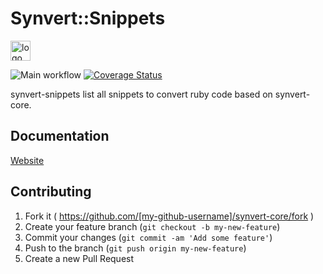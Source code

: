 # Synvert::Snippets

<img src="https://xinminlabs.github.io/synvert/img/logo_96.png" alt="logo" width="32" height="32" />

![Main workflow](https://github.com/xinminlabs/synvert-snippets/actions/workflows/main.yml/badge.svg)
[![Coverage Status](https://coveralls.io/repos/xinminlabs/synvert-snippets/badge.png?branch=master)](https://coveralls.io/r/xinminlabs/synvert-snippets)

synvert-snippets list all snippets to convert ruby code based on
synvert-core.

## Documentation

[Website][1]

## Contributing

1. Fork it ( https://github.com/[my-github-username]/synvert-core/fork )
2. Create your feature branch (`git checkout -b my-new-feature`)
3. Commit your changes (`git commit -am 'Add some feature'`)
4. Push to the branch (`git push origin my-new-feature`)
5. Create a new Pull Request

[1]: https://xinminlabs.github.io/synvert/
